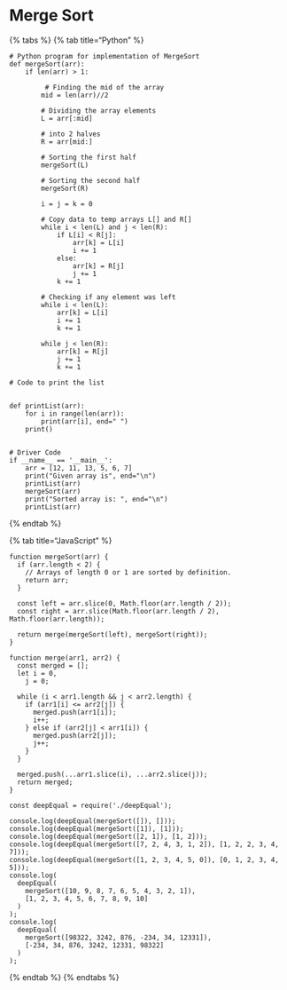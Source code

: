 Merge Sort
==========

{% tabs %} {% tab title=“Python” %}

    # Python program for implementation of MergeSort
    def mergeSort(arr):
        if len(arr) > 1:

             # Finding the mid of the array
            mid = len(arr)//2

            # Dividing the array elements
            L = arr[:mid]

            # into 2 halves
            R = arr[mid:]

            # Sorting the first half
            mergeSort(L)

            # Sorting the second half
            mergeSort(R)

            i = j = k = 0

            # Copy data to temp arrays L[] and R[]
            while i < len(L) and j < len(R):
                if L[i] < R[j]:
                    arr[k] = L[i]
                    i += 1
                else:
                    arr[k] = R[j]
                    j += 1
                k += 1

            # Checking if any element was left
            while i < len(L):
                arr[k] = L[i]
                i += 1
                k += 1

            while j < len(R):
                arr[k] = R[j]
                j += 1
                k += 1

    # Code to print the list


    def printList(arr):
        for i in range(len(arr)):
            print(arr[i], end=" ")
        print()


    # Driver Code
    if __name__ == '__main__':
        arr = [12, 11, 13, 5, 6, 7]
        print("Given array is", end="\n")
        printList(arr)
        mergeSort(arr)
        print("Sorted array is: ", end="\n")
        printList(arr)

{% endtab %}

{% tab title=“JavaScript” %}

    function mergeSort(arr) {
      if (arr.length < 2) {
        // Arrays of length 0 or 1 are sorted by definition.
        return arr;
      }

      const left = arr.slice(0, Math.floor(arr.length / 2));
      const right = arr.slice(Math.floor(arr.length / 2), Math.floor(arr.length));

      return merge(mergeSort(left), mergeSort(right));
    }

    function merge(arr1, arr2) {
      const merged = [];
      let i = 0,
        j = 0;

      while (i < arr1.length && j < arr2.length) {
        if (arr1[i] <= arr2[j]) {
          merged.push(arr1[i]);
          i++;
        } else if (arr2[j] < arr1[i]) {
          merged.push(arr2[j]);
          j++;
        }
      }

      merged.push(...arr1.slice(i), ...arr2.slice(j));
      return merged;
    }

    const deepEqual = require('./deepEqual');

    console.log(deepEqual(mergeSort([]), []));
    console.log(deepEqual(mergeSort([1]), [1]));
    console.log(deepEqual(mergeSort([2, 1]), [1, 2]));
    console.log(deepEqual(mergeSort([7, 2, 4, 3, 1, 2]), [1, 2, 2, 3, 4, 7]));
    console.log(deepEqual(mergeSort([1, 2, 3, 4, 5, 0]), [0, 1, 2, 3, 4, 5]));
    console.log(
      deepEqual(
        mergeSort([10, 9, 8, 7, 6, 5, 4, 3, 2, 1]),
        [1, 2, 3, 4, 5, 6, 7, 8, 9, 10]
      )
    );
    console.log(
      deepEqual(
        mergeSort([98322, 3242, 876, -234, 34, 12331]),
        [-234, 34, 876, 3242, 12331, 98322]
      )
    );

{% endtab %} {% endtabs %}

